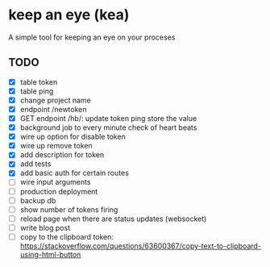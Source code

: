 # keep an eye (kea)

A simple tool for keeping an eye on your proceses

## TODO

- [x] table token
- [x] table ping
- [x] change project name
- [x] endpoint /newtoken
- [x] GET endpoint /hb/<token>: update token ping store the value
- [x] background job to every minute check of heart beats
- [x] wire up option for disable token
- [x] wire up remove token
- [x] add description for token
- [x] add tests
- [x] add basic auth for certain routes
- [ ] wire input arguments
- [ ] production deployment
- [ ] backup db
- [ ] show number of tokens firing
- [ ] reload page when there are status updates (websocket)
- [ ] write blog post
- [ ] copy to the clipboard token: https://stackoverflow.com/questions/63600367/copy-text-to-clipboard-using-html-button
